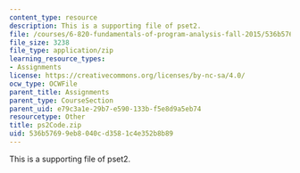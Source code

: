 ```yaml
---
content_type: resource
description: This is a supporting file of pset2.
file: /courses/6-820-fundamentals-of-program-analysis-fall-2015/536b57699eb8040cd3581c4e352b8b89_ps2Code.zip
file_size: 3238
file_type: application/zip
learning_resource_types:
- Assignments
license: https://creativecommons.org/licenses/by-nc-sa/4.0/
ocw_type: OCWFile
parent_title: Assignments
parent_type: CourseSection
parent_uid: e79c3a1e-29b7-e590-133b-f5e8d9a5eb74
resourcetype: Other
title: ps2Code.zip
uid: 536b5769-9eb8-040c-d358-1c4e352b8b89
---
```

This is a supporting file of pset2.